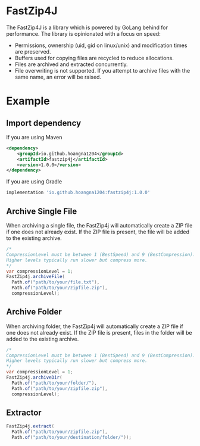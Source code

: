 # FastZip4J
The FastZip4J is a library which is powered by GoLang behind for performance. The library is opinionated with a focus on speed:
- Permissions, ownership (uid, gid on linux/unix) and modification times are preserved.
- Buffers used for copying files are recycled to reduce allocations.
- Files are archived and extracted concurrently.
- File overwriting is not supported. If you attempt to archive files with the same name, an error will be raised.

# Example
## Import dependency

If you are using Maven
```xml
<dependency>
    <groupId>io.github.hoangna1204</groupId>
    <artifactId>fastzip4j</artifactId>
    <version>1.0.0</version>
</dependency>
```

If you are using Gradle
```groovy
implementation 'io.github.hoangna1204:fastzip4j:1.0.0'
```

## Archive Single File
When archiving a single file, the FastZip4j will automatically create a ZIP file if one does not already exist. If the ZIP file is present, the file will be added to the existing archive.
```java
/*
CompressionLevel must be between 1 (BestSpeed) and 9 (BestCompression). 
Higher levels typically run slower but compress more.
*/
var compressionLevel = 1;
FastZip4j.archiveFile(
  Path.of("path/to/your/file.txt"),
  Path.of("path/to/your/zipfile.zip"),
  compressionLevel);
```

## Archive Folder
When archiving folder, the FastZip4j will automatically create a ZIP file if one does not already exist. If the ZIP file is present, files in the folder will be added to the existing archive.
```java
/*
CompressionLevel must be between 1 (BestSpeed) and 9 (BestCompression). 
Higher levels typically run slower but compress more.
*/
var compressionLevel = 1;
FastZip4j.archiveDir(
  Path.of("path/to/your/folder/"),
  Path.of("path/to/your/zipfile.zip"),
  compressionLevel);
```

## Extractor
```java
FastZip4j.extract(
  Path.of("path/to/your/zipfile.zip"),
  Path.of("path/to/your/destination/folder/"));
```